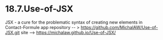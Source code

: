 # 18.7.Use-of-JSX
JSX - a cure for the problematic syntax of creating new elements in Contact-Formule app
repository -- > https://github.com/MichalAW/Use-of-JSX.git
site --> https://michalaw.github.io/Use-of-JSX/

